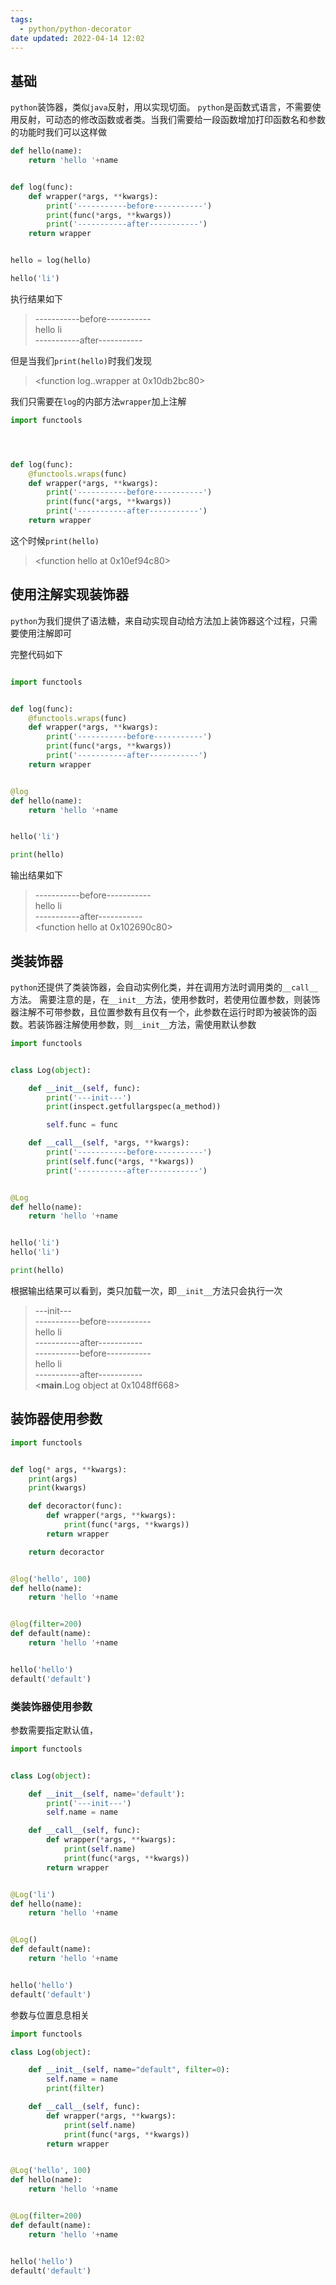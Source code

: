 ```yaml
---
tags:
  - python/python-decorator
date updated: 2022-04-14 12:02
---
```


## 基础

`python`装饰器，类似`java`反射，用以实现切面。
`python`是函数式语言，不需要使用反射，可动态的修改函数或者类。当我们需要给一段函数增加打印函数名和参数的功能时我们可以这样做

```python
def hello(name):
    return 'hello '+name


def log(func):
    def wrapper(*args, **kwargs):
        print('-----------before-----------')
        print(func(*args, **kwargs))
        print('-----------after-----------')
    return wrapper


hello = log(hello)

hello('li')

```

执行结果如下

> -----------before----------- \
> hello li \
> -----------after-----------

但是当我们`print(hello)`时我们发现

> <function log.<locals>.wrapper at 0x10db2bc80>

我们只需要在`log`的内部方法`wrapper`加上注解

```python
import functools




def log(func):
    @functools.wraps(func)
    def wrapper(*args, **kwargs):
        print('-----------before-----------')
        print(func(*args, **kwargs))
        print('-----------after-----------')
    return wrapper
```

这个时候`print(hello)`

> <function hello at 0x10ef94c80>

## 使用注解实现装饰器

`python`为我们提供了语法糖，来自动实现自动给方法加上装饰器这个过程，只需要使用注解即可

完整代码如下

```python

import functools


def log(func):
    @functools.wraps(func)
    def wrapper(*args, **kwargs):
        print('-----------before-----------')
        print(func(*args, **kwargs))
        print('-----------after-----------')
    return wrapper


@log
def hello(name):
    return 'hello '+name


hello('li')

print(hello)

```

输出结果如下

> -----------before-----------  \
> hello li  \
> -----------after----------- \
> <function hello at 0x102690c80>

## 类装饰器

`python`还提供了类装饰器，会自动实例化类，并在调用方法时调用类的`__call__`方法。
需要注意的是，在`__init__`方法，使用参数时，若使用位置参数，则装饰器注解不可带参数，且位置参数有且仅有一个，此参数在运行时即为被装饰的函数。若装饰器注解使用参数，则`__init__`方法，需使用默认参数

```python
import functools


class Log(object):

    def __init__(self, func):
        print('---init---')
        print(inspect.getfullargspec(a_method))

        self.func = func

    def __call__(self, *args, **kwargs):
        print('-----------before-----------')
        print(self.func(*args, **kwargs))
        print('-----------after-----------')


@Log
def hello(name):
    return 'hello '+name


hello('li')
hello('li')

print(hello)
```

根据输出结果可以看到，类只加载一次，即`__init__`方法只会执行一次

> ---init--- \
> -----------before----------- \
> hello li \
> -----------after----------- \
> -----------before----------- \
> hello li \
> -----------after----------- \
> <**main**.Log object at 0x1048ff668>

## 装饰器使用参数

```python
import functools


def log(* args, **kwargs):
    print(args)
    print(kwargs)

    def decoractor(func):
        def wrapper(*args, **kwargs):
            print(func(*args, **kwargs))
        return wrapper

    return decoractor


@log('hello', 100)
def hello(name):
    return 'hello '+name


@log(filter=200)
def default(name):
    return 'hello '+name


hello('hello')
default('default')

```

### 类装饰器使用参数

参数需要指定默认值，

```python
import functools


class Log(object):

    def __init__(self, name='default'):
        print('---init---')
        self.name = name

    def __call__(self, func):
        def wrapper(*args, **kwargs):
            print(self.name)
            print(func(*args, **kwargs))
        return wrapper


@Log('li')
def hello(name):
    return 'hello '+name


@Log()
def default(name):
    return 'hello '+name


hello('hello')
default('default')

```

参数与位置息息相关

```python
import functools

class Log(object):

    def __init__(self, name="default", filter=0):
        self.name = name
        print(filter)

    def __call__(self, func):
        def wrapper(*args, **kwargs):
            print(self.name)
            print(func(*args, **kwargs))
        return wrapper


@Log('hello', 100)
def hello(name):
    return 'hello '+name


@Log(filter=200)
def default(name):
    return 'hello '+name


hello('hello')
default('default')
```
